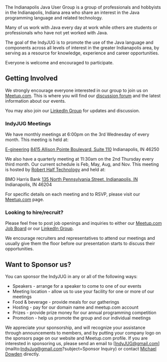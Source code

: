 The Indianapolis Java User Group is a group of professionals and 
hobbyists in the Indianapolis, Indiana area who share an interest in 
the Java programming language and related technology.

Many of us work with Java every day at work while others are students 
or professionals who have not yet worked with Java.

The goal of the IndyJUG is to promote the use of the Java language and 
components across all levels of interest in the greater Indianapolis 
area, by serving as a resource for knowledge, experience and career 
opportunities.

Everyone is welcome and encouraged to participate.

## Getting Involved

We strongly encourage everyone interested in our group to join us on 
[Meetup.com](http://www.meetup.com/Indianapolis-Java-User-Group/). This 
is where you will find our [discussion forum](http://www.meetup.com/Indianapolis-Java-User-Group/messages/boards/) 
and the latest  information about our events.

You may also join our [LinkedIn Group](https://www.linkedin.com/groups/3662644) for updates and discussion.

### IndyJUG Meetings
We have monthly meetings at 6:00pm on the 3rd Wednesday of every month. This meeting is held at:

[E-gineering](http://www.e-gineering.com/contact.html)
[8415 Allison Pointe Boulevard, Suite 110](http://maps.google.com/maps?f=q&source=s_q&hl=en&geocode=&q=8415+Allison+Pointe+Blvd,+Indianapolis,+IN+46250&sll=39.909042,-86.08061&sspn=0.011587,0.020106&ie=UTF8&hq=&hnear=8415+Allison+Pointe+Blvd,+Indianapolis,+Marion,+Indiana+46250&t=h&z=16)
Indianapolis, IN 46250

We also have a quarterly meeting at 11:30am on the 2nd Thursday every third month. Our current schedule is Feb, May, Aug, and Nov. This meeting is hosted by [Robert Half Technology](http://info.roberthalftechnology.com/indianapolis) and held at:

BMO Harris Bank
[135 North Pennsylvania Street, Indianapolis, IN](https://www.google.com/maps/place/135+N+Pennsylvania+St,+Indianapolis,+IN+46204/@39.7695058,-86.1578627,17z/data=!3m1!4b1!4m2!3m1!1s0x886b50be11ba4e5f:0xd35e366c17c1cff3)
Indianapolis, IN 46204

For specific details on each meeting and to RSVP, please visit our [Meetup.com](http://www.meetup.com/Indianapolis-Java-User-Group/) page.

### Looking to hire/recruit?

Please feel free to post job openings and inquiries to either our [Meetup.com Job Board](http://www.meetup.com/Indianapolis-Java-User-Group/messages/boards/forum/18746652) or our [LinkedIn Group](https://www.linkedin.com/grps/Indianapolis-Java-User-Group-3662644/about).

We encourage recruiters and representatives to attend our meetings and usually give them the floor before our presentation starts to discuss their opportunities.

## Want to Sponsor us?

You can sponsor the IndyJUG in any or all of the following ways:

* Speakers - arrange for a speaker to come to one of our events
* Meeting location - allow us to use your facility for one or more of our meetings
* Food & beverage - provide meals for our gatherings
* Hosting - pay for our domain name and meetup.com account
* Prizes - provide prize money for our annual programming competition
* Promotion - help us promote the group and our individual meetings

We appreciate your sponsorship, and will recognize your assistance through announcements to members, and by putting your company logo on the sponsors page on our website and Meetup.com profile.
If you are interested in sponsoring us, please send an email to [IndyJUG@gmail.com](mailto:IndyJug@gmail.com?subject=Sponsor Inquiry) or contact [Michael Dowden](https://www.linkedin.com/in/mdowden) directly.

